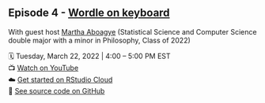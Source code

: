 ## Episode 4 - [Wordle on keyboard](https://github.com/dukecct/coding-out-loud/tree/main/04-wordle)

With guest host [Martha Aboagye](https://github.com/AbMartha) (Statistical Science and Computer Science double major with a minor in Philosophy, Class of 2022)

:spiral_calendar: Tuesday, March 22, 2022 | 4:00 – 5:00 PM EST  
:tv: [Watch on YouTube](https://youtu.be/9ld-9fLiv4E)  
:cloud: [Get started on RStudio Cloud](https://rstudio.cloud/project/3769535)  
:file_folder: [See source code on GitHub](https://github.com/dukecct/coding-out-loud/tree/main/04-wordle) 
